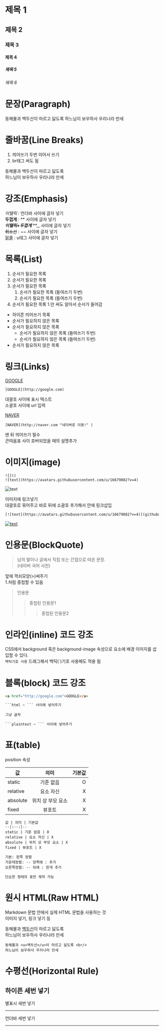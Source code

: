 # 제목 1
## 제목 2
### 제목 3
#### 제목 4
##### 제목 5
###### 제목 6



# 문장(Paragraph)

동해물과 백두산이 마르고 닳도록
하느님이 보우하사 우리나라 만세
  
  
# 줄바꿈(Line Breaks)

1. 띄어쓰기 두번 이어서 쓰기  
2. br태그 써도 됨  

동해물과 백두산이 마르고 닳도록  
하느님이 보우하사 우리나라 만세
  
  
# 강조(Emphasis)

_이탤릭_ : 언더바 사이에 글자 넣기  
**두껍게** : ** 사이에 글자 넣기  
**_이탤릭+두껍게_** **,_ 사이에 글자 넣기  
~~취소선~~ : ~~ 사이에 글자 넣기  
<u>밑줄</u> : u태그 사이에 글자 넣기


# 목록(List)

1. 순서가 필요한 목록
1. 순서가 필요한 목록
1. 순서가 필요한 목록
    1. 순서가 필요한 목록 (들여쓰기 두번)
    1. 순서가 필요한 목록 (들여쓰기 두번)
1. 순서가 필요한 목록 1.만 써도 알아서 순서가 들어감

- 하이픈 띄어쓰기 목록
- 순서가 필요하지 않은 목록
- 순서가 필요하지 않은 목록
    - 순서가 필요하지 않은 목록 (들여쓰기 두번)
    - 순서가 필요하지 않은 목록 (들여쓰기 두번)
- 순서가 필요하지 않은 목록


# 링크(Links)

<a href="http://google.com">GOOGLE</a>

```plaintext
[GOOGLE](http://google.com)
```

대괄호 사이에 표시 텍스트  
소괄호 사이에 url 입력  </p>

<a href="http://naver.com"
title="NAVER로 이동!">NAVER</a>  
```plaintext
[NAVER](http://naver.com "네이버로 이동!" ) 
``` 

맨 뒤 띄어쓰기 필수  
큰따옴표 사이 호버되었을 때의 설명추가  


# 이미지(image)
```plaintext
![]()
![text](https://avatars.githubusercontent.com/u/16679082?v=4)
```

![text](https://avatars.githubusercontent.com/u/16679082?v=4)

이미지에 링크넣기  
대괄호로 묶어주고 바로 뒤에 소괄호 추가해서 안에 링크삽입
```html
[![text](https://avatars.githubusercontent.com/u/16679082?v=4)](githubusercontent.com/u/16679082?v=4)
```
[![text](https://avatars.githubusercontent.com/u/16679082?v=4)](githubusercontent.com/u/16679082?v=4)

# 인용문(BlockQuote)

> 남의 말이나 글에서 직접 또는 간접으로 따온 문장.  
> (네이버 국어 사전)

앞에 꺽쇠모양(>)써주기  
1.처럼 중첩할 수 있음

>인용문
>> 중첩된 인용문1
>>> 중첩된 인용문2

# 인라인(inline) 코드 강조

CSS에서 background 혹은 background-image 속성으로 요소에 배경 이미지를 삽입할 수 있다.  
`백틱기호 사용` 드래그해서 백틱(`)기호 사용해도 적용 됨

# 블록(block) 코드 강조

```html
<a href="http://google.com">GOOGLE</a>
```

```html
```html ~ ``` 사이에 넣어주기
```

```plaintext
그냥 글자
```

```plaintext
```plaintext ~ ``` 사이에 넣어주기
```


# 표(table)

position 속성

값 | 의미 | 기본값
--|:--:|--:
static | 기준 없음 | O
relative | 요소 자신 | X
absolute | 위치 상 부모 요소 | X
fixed | 뷰포트 | X

```plaintext
값 | 의미 | 기본값
--|:--:|--
static | 기준 없음 | O
relative | 요소 자신 | X
absolute | 위치 상 부모 요소 | X
fixed | 뷰포트 | X

기본: 왼쪽 정렬
가운데정렬: -- 양쪽에 : 추가
오른쪽정렬: -- 뒤에 : 한개 추가

단순한 형태의 표만 제작 가능
```

# 원시 HTML(Raw HTML)

Markdown 문법 안에서 실제 HTML 문법을 사용하는 것<br>
이미지 넣기, 링크 넣기 등<br>

동해물과 <u>백두산</u>이 마르고 닳도록 <br/>
하느님이 보우하사 우리나라 만세

```plaintext
동해물과 <u>백두산</u>이 마르고 닳도록 <br/>
하느님이 보우하사 우리나라 만세
```

# 수평선(Horizontal Rule)

하이픈 세번 넣기
---

별표시 세번 넣기
***

언더바 세번 넣기
___